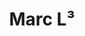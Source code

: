 ---
title: "Marc L³"
description: "Marc L³"
layout: shop
keywords:
  - 美食競賽
  - 台灣美食
  - 美食精選
datePublished: "2025-06-30"
dateModified: "2025-07-05"
city: "高雄市"
district: "前金區"
address: "高雄市前金區仁義街231號"
phone: ""
geo: "22.62049680742647, 120.30097226915365"
google_map: "https://maps.app.goo.gl/cUKQNxUizNdCKf3i7"
footinder: "https://footinder.com.tw/%E9%AB%98%E9%9B%84%E5%B8%82%E5%89%8D%E9%87%91%E5%8D%80/155022/"
official: "https://www.instagram.com/marc_l3/"
award:
  - name: "500盤"
    year: "2024"
    entries:
      - dishes:
          - "土魠/紅椒/蛤蜊"
          - "白鯷魚麵包"

---